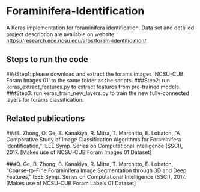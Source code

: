 # Foraminifera-Identification
A Keras implementation for foraminifera identification. Data set and detailed project description are available on website: https://research.ece.ncsu.edu/aros/foram-identification/

## Steps to run the code
###Step1: please download and extract the forams images 'NCSU-CUB Foram Images 01' to the same folder as the scripts.
###Step2: run keras_extract_features.py to extract features from pre-trained models.
###Step3: run keras_train_new_layers.py to train the new fully-connected layers for forams classification. 

## Related publications
###B. Zhong, Q. Ge, B. Kanakiya, R. Mitra, T. Marchitto, E. Lobaton, “A Comparative Study of Image Classification Algorithms for Foraminifera Identification,” IEEE Symp. Series on Computational Intelligence (SSCI), 2017. [Makes use of NCSU-CUB Foram Images 01 Dataset]

###Q. Ge, B. Zhong, B. Kanakiya, R. Mitra, T. Marchitto, E. Lobaton, “Coarse-to-Fine Foraminifera Image Segmentation through 3D and Deep Features,” IEEE Symp. Series on Computational Intelligence (SSCI), 2017. [Makes use of NCSU-CUB Foram Labels 01 Dataset]